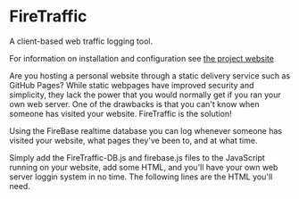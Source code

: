 # FireTraffic
A client-based web traffic logging tool.

For information on installation and configuration see <a href="frichetten.com/blog/firetraffic">the project website</a>

Are you hosting a personal website through a static delivery service such as GitHub Pages? While static webpages have improved security and simplicity, they lack the power that you would normally get if you ran your own web server. One of the drawbacks is that you can't know when someone has visited your website. FireTraffic is the solution!

Using the FireBase realtime database you can log whenever someone has visited your website, what pages they've been to, and at what time.

Simply add the FireTraffic-DB.js and firebase.js files to the JavaScript running on your website, add some HTML, and you'll have your own web server loggin system in no time. The following lines are the HTML you'll need.

<pre><script src="https://ajax.aspnetcdn.com/ajax/jQuery/jquery-3.2.1.min.js"></script>
<script src="https://www.gstatic.com/firebasejs/4.1.3/firebase.js"></script>
<script src="/js/firebase.js"></script>
<script src="/js/FireTraffic-DB.js"></script></pre>
